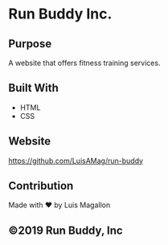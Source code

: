 # Run Buddy Inc.

## Purpose
A website that offers fitness training services.

## Built With
* HTML
* CSS

## Website
https://github.com/LuisAMag/run-buddy

## Contribution
Made with ❤️ by Luis Magallon

## ©️2019 Run Buddy, Inc
